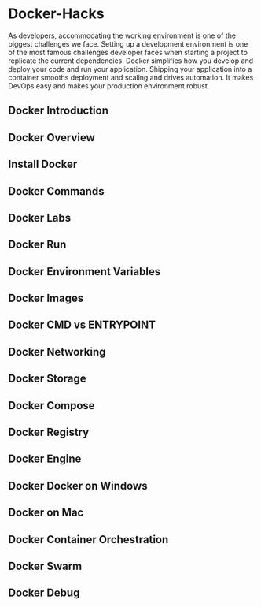 # Docker-Hacks
As developers, accommodating the working environment is one of the biggest challenges we face. Setting up a development environment is one of the most famous challenges developer faces when starting a project to replicate the current dependencies. Docker simplifies how you develop and deploy your code and run your application. Shipping your application into a container smooths deployment and scaling and drives automation. It makes DevOps easy and makes your production environment robust.



## Docker Introduction
## Docker Overview
## Install Docker
## Docker Commands
## Docker Labs
## Docker Run
## Docker Environment Variables
## Docker Images
## Docker CMD vs ENTRYPOINT
## Docker Networking
## Docker Storage
## Docker Compose
## Docker Registry
## Docker Engine
## Docker Docker on Windows
## Docker on Mac
## Docker Container Orchestration
## Docker Swarm
## Docker Debug
